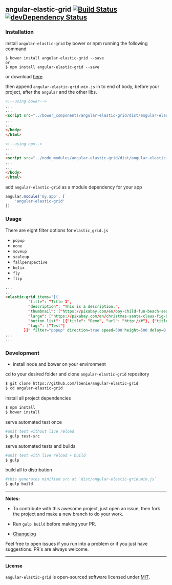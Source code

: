 ## angular-elastic-grid [![Build Status](https://travis-ci.org/lbenie/angular-elastic-grid.svg?branch=master)](https://travis-ci.org/lbenie/angular-elastic-grid) [![devDependency Status](https://david-dm.org/lbenie/angular-elastic-grid/dev-status.svg)](https://david-dm.org/lbenie/angular-elastic-grid#info=devDependencies)

### Installation

install `angular-elastic-grid` by bower or npm running the following command
```shell
$ bower install angular-elastic-grid --save
or
$ npm install angular-elastic-grid --save
```

or download [here](https://raw.githubusercontent.com/lbenie/angular-elastic-grid/master/dist/angular-elastic-grid.min.js)

then append `angular-elastic-grid.min.js` in to end of body, before your project, after the `angular` and the other libs.

```html
<!--using bower-->
...
...
<script src="../bower_components/angular-elastic-grid/dist/angular-elastic-grid.min.js"></script>
...
...
</body>
</html>
```


```html
<!--using npm-->
...
...
<script src="../node_modules/angular-elastic-grid/dist/angular-elastic-grid.min.js"></script>
...
...
</body>
</html>
```

add `angular-elastic-grid` as a module dependency for your app
```js
angular.module('my.app', [
    'angular-elastic-grid'
])
```

### Usage
There are eight filter options for `elastic_grid.js`
- `popup`
- `none`
- `moveup`
- `scaleup`
- `fallperspective`
- `helix`
- `fly`
- `flip`

```html
...
...
<elastic-grid items="[{
          "title": "Title 1",
          "description": "This is a description.",
          "thumbnail": ["https://pixabay.com/en/boy-child-fun-beach-sea-colors-958457/"],
          "large": ["https://pixabay.com/en/christmas-santa-claus-fig-993304/"],
          "button_list": [{"title": "Demo", "url": "http://#"}, {"title": "Download", "url": "http://#"}],
          "tags": ["Test"]
        }]" filter="popup" direction=true speed=500 height=500 delay=0 inverse=false> </elastic-grid>
...
...
```

### Development

- install node and bower on your environment

cd to your desired folder and clone `angular-elastic-grid` repository
```sh
$ git clone https://github.com/lbenie/angular-elastic-grid
$ cd angular-elastic-grid
```

install all project dependencies
```sh
$ npm install
$ bower install
```

serve automated test once
```sh
#unit test without live reload
$ gulp test-src
```

serve automated tests and builds
```sh
#unit test with live reload + build
$ gulp
```

build all to distribution
```sh
#this generates minified src at `dist/angular-elastic-grid.min.js`
$ gulp build
```
---
**Notes:**

- To contribute with this awesome project, just open an issue, then fork the project and make a new branch to do your work.

- Run `gulp build` before making your PR.

- [Changelog](https://github.com/lbenie/angular-elastic-grid/releases)

Feel free to open issues if you run into a problem or if you just have suggestions. PR´s are always welcome.

---
#### License
`angular-elastic-grid` is open-sourced software licensed under [MIT](http://opensource.org/licenses/MIT).
